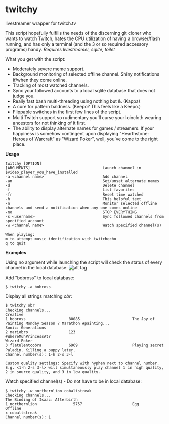 # twitchy
livestreamer wrapper for twitch.tv

This script hopefully fulfills the needs of the discerning git cloner who wants to watch Twitch, hates the CPU utilization of having a browser/flash running, and 
has only a terminal (and the 3 or so required accessory programs) handy.
*Requires livestreamer, sqlite, toilet*

What you get with the script:
* Moderately severe meme support.
* Background monitoring of selected offline channel. Shiny notifications if/when they come online.
* Tracking of most watched channels.
* Sync your followed accounts to a local sqlite database that does not judge you.
* Really fast bash multi-threading using nothing but &. (Kappa)
* A cure for pattern baldness. (Keepo? This feels like a Keepo.)
* Flippable switches in the first few lines of the script.
* Multi Twitch support so rudimentary you'll curse your loincloth wearing ancestors for not thinking of it first.
* The ability to display alternate names for games / streamers. If your happiness is somehow contingent upon displaying "Hearthstone: Heroes of Warcraft" as "Wizard Poker", well, you've come to the right place.

**Usage**

    twitchy [OPTION]
    [ARGUMENTS]                                Launch channel in $video_player_you_have_installed
    -a <channel name>                          Add channel
    -an                                        Set/unset alternate names
    -d                                         Delete channel
    -f                                         List favorites
    -fr                                        Reset time watched
    -h                                         This helpful text
    -n                                         Monitor selected offline channels and send a notification when any one comes online
    -no                                        STOP EVERYTHING
    -s <username>                              Sync followed channels from specified account
    -w <channel name>                          Watch specified channel(s)
    
    When playing:
    m to attempt music identification with twitchecho
    q to quit
    
**Examples**

Using no argument while launching the script will check the status of every channel in the local database:
![alt tag](https://imgur.com/cwdHy7L.png)
    
Add "bobross" to local database:

    $ twitchy -a bobross
    
Display all strings matching *obr*:

    $ twitchy obr
    Checking channels...
    Creative
    1 bobross                   80085                       The Joy of Painting Monday Season 7 Marathon #painting...
    Sonic: Generations
    2 mariobro                  123                         #WhereMuhPrincessAt?
    Wizard Poker                               
    3 flatulentcobra            6969                        Playing secret Paladin. Killing a puppy later.
    Channel number(s): 1-h 2-s 3-l

    Custom quality settings: Specify with hyphen next to channel number.
    E.g. <1-h 2-s 3-l> will simultaneously play channel 1 in high quality, 2 in source quality, and 3 in low quality.
    
Watch specified channel(s) - Do not have to be in local database:

    $ twitchy -w northernlion cobaltstreak
    Checking channels...
    The Binding of Isaac: Afterbirth
    1 northernlion                5757                      Egg
    Offline
    x cobaltstreak
    Channel number(s): 1
